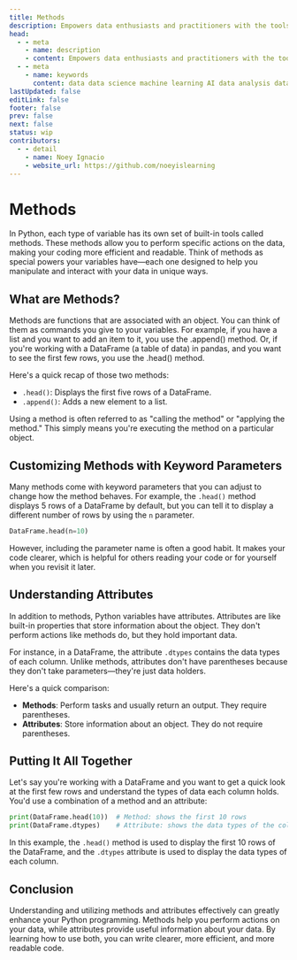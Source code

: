 ```yaml
---
title: Methods
description: Empowers data enthusiasts and practitioners with the tools and knowledge to unlock the potential of data.
head:
  - - meta
    - name: description
    - content: Empowers data enthusiasts and practitioners with the tools and knowledge to unlock the potential of data.
  - - meta
    - name: keywords
      content: data data science machine learning AI data analysis data-driven data enthusiasts data practitioners
lastUpdated: false
editLink: false
footer: false
prev: false
next: false
status: wip
contributors:
  - - detail
    - name: Noey Ignacio
    - website_url: https://github.com/noeyislearning
---
```


# Methods

In Python, each type of variable has its own set of built-in tools called methods. These methods allow you to perform specific actions on the data, making your coding more efficient and readable. Think of methods as special powers your variables have—each one designed to help you manipulate and interact with your data in unique ways.

## What are Methods?

Methods are functions that are associated with an object. You can think of them as commands you give to your variables. For example, if you have a list and you want to add an item to it, you use the .append() method. Or, if you're working with a DataFrame (a table of data) in pandas, and you want to see the first few rows, you use the .head() method.

Here's a quick recap of those two methods:

- `.head()`: Displays the first five rows of a DataFrame.
- `.append()`: Adds a new element to a list.

Using a method is often referred to as "calling the method" or "applying the method." This simply means you're executing the method on a particular object.

## Customizing Methods with Keyword Parameters

Many methods come with keyword parameters that you can adjust to change how the method behaves. For example, the `.head()` method displays 5 rows of a DataFrame by default, but you can tell it to display a different number of rows by using the `n` parameter.

```python
DataFrame.head(n=10)
```

However, including the parameter name is often a good habit. It makes your code clearer, which is helpful for others reading your code or for yourself when you revisit it later.

## Understanding Attributes

In addition to methods, Python variables have attributes. Attributes are like built-in properties that store information about the object. They don't perform actions like methods do, but they hold important data.

For instance, in a DataFrame, the attribute `.dtypes` contains the data types of each column. Unlike methods, attributes don't have parentheses because they don't take parameters—they're just data holders.

Here's a quick comparison:

- **Methods**: Perform tasks and usually return an output. They require parentheses.
- **Attributes**: Store information about an object. They do not require parentheses.

## Putting It All Together

Let's say you're working with a DataFrame and you want to get a quick look at the first few rows and understand the types of data each column holds. You'd use a combination of a method and an attribute:

```python
print(DataFrame.head(10))  # Method: shows the first 10 rows
print(DataFrame.dtypes)    # Attribute: shows the data types of the columns
```

In this example, the `.head()` method is used to display the first 10 rows of the DataFrame, and the `.dtypes` attribute is used to display the data types of each column.

## Conclusion

Understanding and utilizing methods and attributes effectively can greatly enhance your Python programming. Methods help you perform actions on your data, while attributes provide useful information about your data. By learning how to use both, you can write clearer, more efficient, and more readable code.
